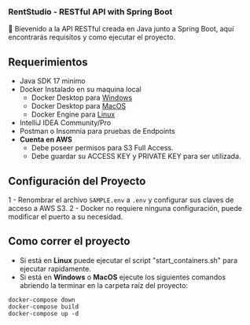 ### RentStudio - RESTful API with Spring Boot

👋 Bievenido a la API RESTful creada en Java junto a Spring Boot, aquí encontrarás requisitos y como ejecutar el proyecto.

## Requerimientos

- Java SDK 17 minimo
- Docker Instalado en su maquina local
    - Docker Desktop para [Windows](https://docs.docker.com/desktop/install/windows-install/)
    - Docker Desktop para [MacOS](https://docs.docker.com/desktop/install/mac-install/)
    - Docker Engine para [Linux](https://docs.docker.com/engine/install/)
- IntelliJ IDEA Community/Pro
- Postman o Insomnia para pruebas de Endpoints
- **Cuenta en AWS**
    - Debe poseer permisos para S3 Full Access.
    - Debe guardar su ACCESS KEY y PRIVATE KEY para ser utilizada.

## Configuración del Proyecto

1 - Renombrar el archivo `SAMPLE.env` a `.env` y configurar sus claves de acceso a AWS S3.
2 - Docker no requiere ninguna configuración, puede modificar el puerto a su necesidad.

## Como correr el proyecto

- Si está en **Linux** puede ejecutar el script "start_containers.sh" para ejecutar rapidamente.
- Si está en **Windows** o **MacOS** ejecute los siguientes comandos abriendo la terminar en la carpeta raíz del proyecto:
```
docker-compose down
docker-compose build
docker-compose up -d
```

